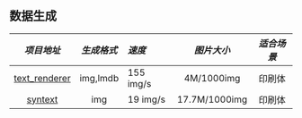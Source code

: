## 数据生成

*项目地址* | *生成格式* | *速度* | *图片大小* | *适合场景* |
:---: | :---: |:--- | :---: | :---: | 
[text_renderer](https://github.com/oh-my-ocr/text_renderer) | img,lmdb | 155 img/s | 4M/1000img | 印刷体
[syntext](https://github.com/piginzoo/syntext) | img | 19 img/s | 17.7M/1000img | 印刷体
